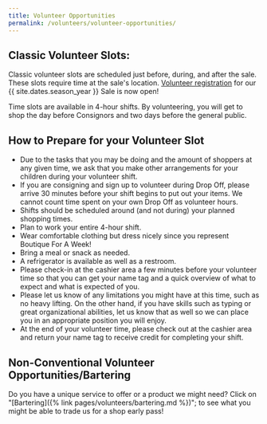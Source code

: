 ```yaml
---
title: Volunteer Opportunities
permalink: /volunteers/volunteer-opportunities/
---
```


## Classic Volunteer Slots:

Classic volunteer slots are scheduled just before, during, and after the sale. These slots require time at the sale's location. <a href="https://www.mysalemanager.net/wrk_mobworkerlogin.aspx">Volunteer registration</a> for our {{ site.dates.season_year }} Sale is now open!

Time slots are available in 4-hour shifts. By volunteering, you will get to shop the day before Consignors and two days before the general public.

## How to Prepare for your Volunteer Slot

* Due to the tasks that you may be doing and the amount of shoppers at any given time, we ask that you make other arrangements for your children during your volunteer shift.
* If you are consigning and sign up to volunteer during Drop Off, please arrive 30 minutes before your shift begins to put out your items. We cannot count time spent on your own Drop Off as volunteer hours.
* Shifts should be scheduled around (and not during) your planned shopping times.
* Plan to work your entire 4-hour shift.
* Wear comfortable clothing but dress nicely since you represent Boutique For A Week!
* Bring a meal or snack as needed.
* A refrigerator is available as well as a restroom.
* Please check-in at the cashier area a few minutes before your volunteer time so that you can get your name tag and a quick overview of what to expect and what is expected of you.
* Please let us know of any limitations you might have at this time, such as no heavy lifting. On the other hand, if you have skills such as typing or great organizational abilities, let us know that as well so we can place you in an appropriate position you will enjoy.
* At the end of your volunteer time, please check out at the cashier area and return your name tag to receive credit for completing your shift.

## Non-Conventional Volunteer Opportunities/Bartering

Do you have a unique service to offer or a product we might need? Click on "[Bartering]({% link pages/volunteers/bartering.md %})"; to see what you might be able to trade us for a shop early pass!
